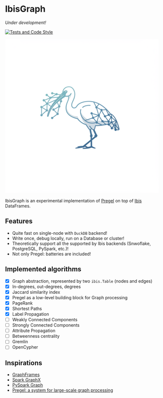 # IbisGraph

*Under development!*

[![Tests and Code Style](https://github.com/SemyonSinchenko/ibisgraph/actions/workflows/python-ci.yml/badge.svg)](https://github.com/SemyonSinchenko/ibisgraph/actions/workflows/python-ci.yml)

<p align="center">
  <img src="https://github.com/SemyonSinchenko/ibisgraph/blob/initial-development/static/logo.png?raw=true" alt="IbisGraph logo" width="600px"/>
</p>

IbisGraph is an experimental implementation of [Pregel](https://research.google/pubs/pregel-a-system-for-large-scale-graph-processing/) on top of [Ibis](https://ibis-project.org/) DataFrames.

## Features

- Quite fast on single-node with `DuckDB` backend!
- Write once, debug locally, run on a Database or cluster!
- Theoretically support all the supported by Ibis backends (Snwoflake, PostgreSQL, PySpark, etc.)!
- Not only Pregel: batteries are included!

## Implemented algorithms

- [x] Graph abstraction, represented by two `ibis.Table` (nodes and edges)
- [x] In-degrees, out-degrees, degrees
- [x] Jaccard similarity index
- [x] Pregel as a low-level building block for Graph processing
- [x] PageRank
- [x] Shortest Paths
- [x] Label Propagation
- [ ] Weakly Connected Components
- [ ] Strongly Connected Components
- [ ] Attribute Propagation
- [ ] Betweenness centrality
- [ ] Gremlin
- [ ] OpenCypher

## Inspirations

- [GraphFrames](https://github.com/graphframes/graphframes)
- [Spark GraphX](https://spark.apache.org/graphx/)
- [PySpark Graph](https://github.com/aktungmak/pyspark-graph)
- [Pregel: a system for large-scale graph processing](https://research.google/pubs/pregel-a-system-for-large-scale-graph-processing/)
